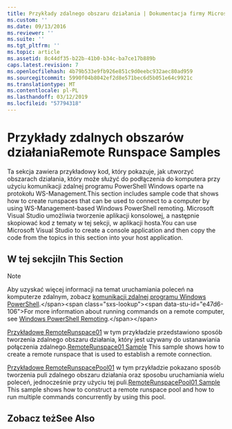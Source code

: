 ```yaml
---
title: Przykłady zdalnego obszaru działania | Dokumentacja firmy Microsoft
ms.custom: ''
ms.date: 09/13/2016
ms.reviewer: ''
ms.suite: ''
ms.tgt_pltfrm: ''
ms.topic: article
ms.assetid: 8c44df35-b22b-41b0-b34c-ba7ce17b889b
caps.latest.revision: 7
ms.openlocfilehash: 4b79b533e9fb926e851c9d0eebc932aec80ad959
ms.sourcegitcommit: 5990f04b8042ef2d8e571bec6d5b051e64c9921c
ms.translationtype: MT
ms.contentlocale: pl-PL
ms.lasthandoff: 03/12/2019
ms.locfileid: "57794318"
---
```

# <a name="remote-runspace-samples"></a><span data-ttu-id="e47d6-102">Przykłady zdalnych obszarów działania</span><span class="sxs-lookup"><span data-stu-id="e47d6-102">Remote Runspace Samples</span></span>

<span data-ttu-id="e47d6-103">Ta sekcja zawiera przykładowy kod, który pokazuje, jak utworzyć obszarach działania, który może służyć do podłączenia do komputera przy użyciu komunikacji zdalnej programu PowerShell Windows oparte na protokołu WS-Management.</span><span class="sxs-lookup"><span data-stu-id="e47d6-103">This section includes sample code that shows how to create runspaces that can be used to connect to a computer by using WS-Management-based Windows PowerShell remoting.</span></span> <span data-ttu-id="e47d6-104">Microsoft Visual Studio umożliwia tworzenie aplikacji konsolowej, a następnie skopiować kod z tematy w tej sekcji, w aplikacji hosta.</span><span class="sxs-lookup"><span data-stu-id="e47d6-104">You can use Microsoft Visual Studio to create a console application and then copy the code from the topics in this section into your host application.</span></span>

## <a name="in-this-section"></a><span data-ttu-id="e47d6-105">W tej sekcji</span><span class="sxs-lookup"><span data-stu-id="e47d6-105">In This Section</span></span>

> [!NOTE]
> <span data-ttu-id="e47d6-106">Aby uzyskać więcej informacji na temat uruchamiania poleceń na komputerze zdalnym, zobacz [komunikacji zdalnej programu Windows PowerShell](https://msdn.microsoft.com/en-us/library/ee706563(v=vs.85).aspx).</span><span class="sxs-lookup"><span data-stu-id="e47d6-106">For more information about running commands on a remote computer, see [Windows PowerShell Remoting](https://msdn.microsoft.com/en-us/library/ee706563(v=vs.85).aspx).</span></span>

 <span data-ttu-id="e47d6-107">[Przykładowe RemoteRunspace01](./remoterunspace01-sample.md) w tym przykładzie przedstawiono sposób tworzenia zdalnego obszaru działania, który jest używany do ustanawiania połączenia zdalnego.</span><span class="sxs-lookup"><span data-stu-id="e47d6-107">[RemoteRunspace01 Sample](./remoterunspace01-sample.md) This sample shows how to create a remote runspace that is used to establish a remote connection.</span></span>

 <span data-ttu-id="e47d6-108">[Przykładowe RemoteRunspacePool01](./remoterunspacepool01-sample.md) w tym przykładzie pokazano sposób tworzenia puli zdalnego obszaru działania oraz sposobu uruchamiania wielu poleceń, jednocześnie przy użyciu tej puli.</span><span class="sxs-lookup"><span data-stu-id="e47d6-108">[RemoteRunspacePool01 Sample](./remoterunspacepool01-sample.md) This sample shows how to construct a remote runspace pool and how to run multiple commands concurrently by using this pool.</span></span>

## <a name="see-also"></a><span data-ttu-id="e47d6-109">Zobacz też</span><span class="sxs-lookup"><span data-stu-id="e47d6-109">See Also</span></span>
